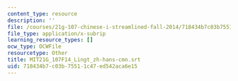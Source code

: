 ```yaml
---
content_type: resource
description: ''
file: /courses/21g-107-chinese-i-streamlined-fall-2014/718434b7c03b75511c47ed542aca6e15_MIT21G_107F14_Lingt_zh-hans-cmn.srt
file_type: application/x-subrip
learning_resource_types: []
ocw_type: OCWFile
resourcetype: Other
title: MIT21G_107F14_Lingt_zh-hans-cmn.srt
uid: 718434b7-c03b-7551-1c47-ed542aca6e15
---
```

